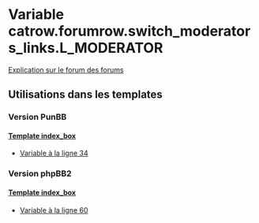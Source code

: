 # Variable catrow.forumrow.switch_moderators_links.L_MODERATOR
[Explication sur le forum des forums](http://forum.forumactif.com/t294113-listing-des-variables#catrow.forumrow.switch_moderators_links.L_MODERATOR)
## Utilisations dans les templates
### Version PunBB
#### [Template index_box](punbb/index_box.md)
* [Variable à la ligne 34](../punbb/index_box.tpl#L34)
### Version phpBB2
#### [Template index_box](subsilver/index_box.md)
* [Variable à la ligne 60](../subsilver/index_box.tpl#L60)
